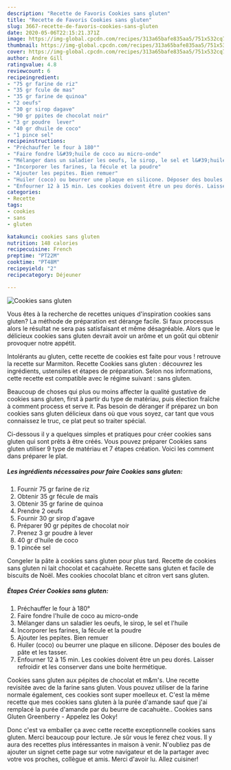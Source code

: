 ```yaml
---
description: "Recette de Favoris Cookies sans gluten"
title: "Recette de Favoris Cookies sans gluten"
slug: 3667-recette-de-favoris-cookies-sans-gluten
date: 2020-05-06T22:15:21.371Z
image: https://img-global.cpcdn.com/recipes/313a65bafe835aa5/751x532cq70/cookies-sans-gluten-photo-principale-de-la-recette.jpg
thumbnail: https://img-global.cpcdn.com/recipes/313a65bafe835aa5/751x532cq70/cookies-sans-gluten-photo-principale-de-la-recette.jpg
cover: https://img-global.cpcdn.com/recipes/313a65bafe835aa5/751x532cq70/cookies-sans-gluten-photo-principale-de-la-recette.jpg
author: Andre Gill
ratingvalue: 4.8
reviewcount: 6
recipeingredient:
- "75 gr farine de riz"
- "35 gr fcule de mas"
- "35 gr farine de quinoa"
- "2 oeufs"
- "30 gr sirop dagave"
- "90 gr ppites de chocolat noir"
- "3 gr poudre  lever"
- "40 gr dhuile de coco"
- "1 pince sel"
recipeinstructions:
- "Préchauffer le four à 180°"
- "Faire fondre l&#39;huile de coco au micro-onde"
- "Mélanger dans un saladier les oeufs, le sirop, le sel et l&#39;huile"
- "Incorporer les farines, la fécule et la poudre"
- "Ajouter les pepites. Bien remuer"
- "Huiler (coco) ou beurrer une plaque en silicone. Déposer des boules de pâte et les tasser."
- "Enfourner 12 à 15 min. Les cookies doivent être un peu dorés. Laisser refroidir et les conserver dans une boite hermétique."
categories:
- Recette
tags:
- cookies
- sans
- gluten

katakunci: cookies sans gluten 
nutrition: 148 calories
recipecuisine: French
preptime: "PT22M"
cooktime: "PT48M"
recipeyield: "2"
recipecategory: Déjeuner

---
```



![Cookies sans gluten](https://img-global.cpcdn.com/recipes/313a65bafe835aa5/751x532cq70/cookies-sans-gluten-photo-principale-de-la-recette.jpg)

Vous êtes à la recherche de recettes uniques d'inspiration cookies sans gluten? La méthode de préparation est dérange facile. Si faux processus alors le résultat ne sera pas satisfaisant et même désagréable. Alors que le délicieux cookies sans gluten devrait avoir un arôme et un goût qui obtenir provoquer notre appétit.

Intolérants au gluten, cette recette de cookies est faite pour vous ! retrouve la recette sur Marmiton. Recette Cookies sans gluten : découvrez les ingrédients, ustensiles et étapes de préparation. Selon nos informations, cette recette est compatible avec le régime suivant : sans gluten.

Beaucoup de choses qui plus ou moins affecter la qualité gustative de cookies sans gluten, first à partir du type de matériau, puis élection fraîche à comment process et serve it. Pas besoin de déranger if préparez un bon cookies sans gluten délicieux dans où que vous soyez, car tant que vous connaissez le truc, ce plat peut so traiter spécial.


Ci-dessous il y a quelques simples et pratiques pour créer cookies sans gluten qui sont prêts à être créés. Vous pouvez préparer Cookies sans gluten utiliser 9 type de matériau et 7 étapes création. Voici les comment dans préparer le plat.

<!--inarticleads1-->

##### Les ingrédients nécessaires pour faire Cookies sans gluten:

1. Fournir 75 gr farine de riz
1. Obtenir 35 gr fécule de maïs
1. Obtenir 35 gr farine de quinoa
1. Prendre 2 oeufs
1. Fournir 30 gr sirop d&#39;agave
1. Préparer 90 gr pépites de chocolat noir
1. Prenez 3 gr poudre à lever
1.  40 gr d&#39;huile de coco
1.  1 pincée sel


Congeler la pâte à cookies sans gluten pour plus tard. Recette de cookies sans gluten ni lait chocolat et cacahuète. Recette sans gluten et facile de biscuits de Noël. Mes cookies chocolat blanc et citron vert sans gluten. 

<!--inarticleads2-->

##### Étapes Créer Cookies sans gluten:

1. Préchauffer le four à 180°
1. Faire fondre l&#39;huile de coco au micro-onde
1. Mélanger dans un saladier les oeufs, le sirop, le sel et l&#39;huile
1. Incorporer les farines, la fécule et la poudre
1. Ajouter les pepites. Bien remuer
1. Huiler (coco) ou beurrer une plaque en silicone. Déposer des boules de pâte et les tasser.
1. Enfourner 12 à 15 min. Les cookies doivent être un peu dorés. Laisser refroidir et les conserver dans une boite hermétique.


Cookies sans gluten aux pépites de chocolat et m&amp;m&#39;s. Une recette revisitée avec de la farine sans gluten. Vous pouvez utiliser de la farine normale également, ces cookies sont super moelleux et. C&#39;est la même recette que mes cookies sans gluten à la purée d&#39;amande sauf que j&#39;ai remplacé la purée d&#39;amande par du beurre de cacahuète.. Cookies sans Gluten Greenberry - Appelez les Ooky! 


Donc c'est va emballer ça avec cette recette exceptionnelle cookies sans gluten. Merci beaucoup pour lecture. Je sûr vous le ferez chez vous. Il y aura des recettes plus  intéressantes in maison à venir. N'oubliez pas de ajouter un signet cette page sur votre navigateur et de la partager avec votre vos proches, collègue et amis. Merci d'avoir lu. Allez cuisiner!
